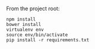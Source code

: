 From the project root:
```
npm install
bower install
virtualenv env
source env/bin/activate
pip install -r requirements.txt
```
